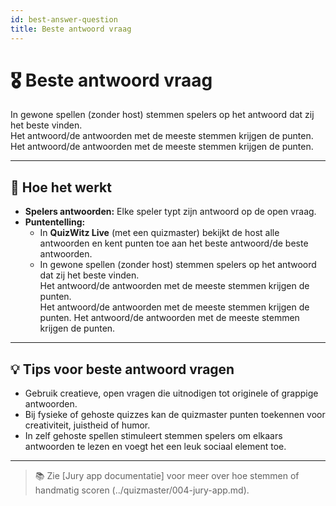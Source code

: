```yaml
---
id: best-answer-question
title: Beste antwoord vraag
---
```


# 🎖️ Beste antwoord vraag

In gewone spellen (zonder host) stemmen spelers op het antwoord dat zij het beste vinden.\
Het antwoord/de antwoorden met de meeste stemmen krijgen de punten.\
Het antwoord/de antwoorden met de meeste stemmen krijgen de punten.

---

## 📝 Hoe het werkt

- **Spelers antwoorden:** Elke speler typt zijn antwoord op de open vraag.
- **Puntentelling:**
    - In **QuizWitz Live** (met een quizmaster) bekijkt de host alle antwoorden en kent punten toe aan het beste antwoord/de beste antwoorden.
    - In gewone spellen (zonder host) stemmen spelers op het antwoord dat zij het beste vinden.\
        Het antwoord/de antwoorden met de meeste stemmen krijgen de punten.\
        Het antwoord/de antwoorden met de meeste stemmen krijgen de punten. Het antwoord/de antwoorden met de meeste stemmen krijgen de punten.

---

## 💡 Tips voor beste antwoord vragen

- Gebruik creatieve, open vragen die uitnodigen tot originele of grappige antwoorden.
- Bij fysieke of gehoste quizzes kan de quizmaster punten toekennen voor creativiteit, juistheid of humor.
- In zelf gehoste spellen stimuleert stemmen spelers om elkaars antwoorden te lezen en voegt het een leuk sociaal element toe.

---

> 📚 Zie [Jury app documentatie] voor meer over hoe stemmen of handmatig scoren (../quizmaster/004-jury-app.md).
